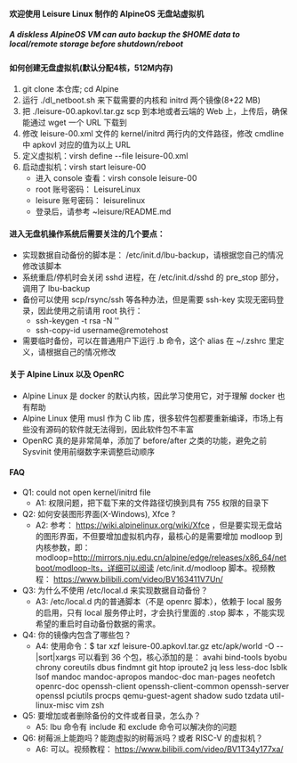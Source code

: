 #### 欢迎使用 Leisure Linux 制作的 AlpineOS 无盘站虚拟机
##### A diskless AlpineOS VM can auto backup the $HOME data to local/remote storage before shutdown/reboot

#### 如何创建无盘虚拟机(默认分配4核，512M内存)
  1. git clone 本仓库;  cd Alpine
  2. 运行 ./dl_netboot.sh 来下载需要的内核和 initrd 两个镜像(8+22 MB)
  3. 把 ./leisure-00.apkovl.tar.gz scp 到本地或者云端的 Web 上，上传后，确保能通过 wget 一个 URL 下载到
  4. 修改 leisure-00.xml 文件的 kernel/initrd 两行内的文件路径，修改 cmdline 中 apkovl 对应的值为以上 URL
  5. 定义虚拟机：virsh define --file leisure-00.xml
  6. 启动虚拟机：virsh start leisure-00
      - 进入 console 查看：virsh console leisure-00
      - root 账号密码： LeisureLinux
      - leisure 账号密码： leisurelinux
      - 登录后，请参考 ~leisure/README.md 

#### 进入无盘机操作系统后需要关注的几个要点：
  - 实现数据自动备份的脚本是： /etc/init.d/lbu-backup，请根据您自己的情况修改该脚本
  - 系统重启/停机时会关闭 sshd 进程，在 /etc/init.d/sshd 的 pre_stop 部分，调用了 lbu-backup
  - 备份可以使用 scp/rsync/ssh 等各种办法，但是需要 ssh-key 实现无密码登录，因此使用之前请用 root 执行：
    - ssh-keygen -t rsa -N ''
    - ssh-copy-id username@remotehost
  - 需要临时备份，可以在普通用户下运行 .b 命令，这个 alias 在 ~/.zshrc 里定义，请根据自己的情况修改

#### 关于 Alpine Linux 以及 OpenRC
  - Alpine Linux 是 docker 的默认内核，因此学习使用它，对于理解 docker 也有帮助
  - Alpine Linux 使用 musl 作为 C lib 库，很多软件包都要重新编译，市场上有些没有源码的软件就无法得到，因此软件包不丰富
  - OpenRC 真的是非常简单，添加了 before/after 之类的功能，避免之前 Sysvinit 使用前缀数字来调整启动顺序

#### FAQ
  - Q1: could not open kernel/initrd file
    - A1: 权限问题，把下载下来的文件路径切换到具有 755 权限的目录下
  - Q2: 如何安装图形界面(X-Windows), Xfce ?
    - A2: 参考： https://wiki.alpinelinux.org/wiki/Xfce ，但是要实现无盘站的图形界面，不但要增加虚拟机内存，最核心的是需要增加 modloop 到内核参数，即： modloop=http://mirrors.nju.edu.cn/alpine/edge/releases/x86_64/netboot/modloop-lts，详细可以阅读 /etc/init.d/modloop 脚本。视频教程： https://www.bilibili.com/video/BV163411V7Un/
  - Q3: 为什么不使用 /etc/local.d 来实现数据自动备份？
    - A3: /etc/local.d 内的普通脚本（不是 openrc 脚本），依赖于 local 服务的启用，只有 local 服务停止时，才会执行里面的 .stop 脚本 ，不能实现希望的重启时自动备份数据的需求。
  - Q4: 你的镜像内包含了哪些包？
    - A4: 使用命令：$ tar xzf leisure-00.apkovl.tar.gz etc/apk/world -O --|sort|xargs 可以看到 36 个包，核心添加的是： avahi bind-tools byobu chrony coreutils dbus findmnt git htop iproute2 jq less less-doc lsblk lsof mandoc mandoc-apropos mandoc-doc man-pages neofetch openrc-doc openssh-client openssh-client-common openssh-server openssl pciutils procps qemu-guest-agent shadow sudo tzdata util-linux-misc vim zsh
  - Q5: 要增加或者删除备份的文件或者目录，怎么办？
    - A5:  lbu 命令有 include 和 exclude 命令可以解决你的问题
  - Q6: 树莓派上能跑吗？能跑虚拟的树莓派吗？或者 RISC-V 的虚拟机？
    - A6:  可以。视频教程： https://www.bilibili.com/video/BV1T34y177xa/

